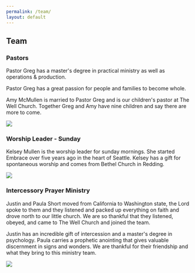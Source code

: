```yaml
---
permalink: /team/
layout: default
---
```


## Team

<div class="row align-items-center py-3">
  <div class="col-8">
    <h3>Pastors</h3>
    <p>Pastor Greg has a master's degree in practical ministry as well as operations &amp; production.</p>
    <p>Pastor Greg has a great passion for people and families to become whole.</p>
    <p>Amy McMullen is married to Pastor Greg and is our children's pastor at The Well Church. Together Greg and Amy have nine children and say there are more to come.</p>
  </div>
  <div class="col-4">
    <img src="{{ site.baseurl }}/images/greg1.jpg">
  </div>
</div>

<div class="row align-items-center py-3">
  <div class="col-8">
    <h3>Worship Leader - Sunday</h3>
    <p>Kelsey Mullen is the worship leader for sunday mornings. She started Embrace over five years ago in the heart of Seattle. Kelsey has a gift for spontaneous worship and comes from Bethel Church in Redding.</p>
  </div>
  <div class="col-4">
    <img src="{{ site.baseurl }}/images/kelsey2.jpg">
  </div>
</div>

<div class="row align-items-center py-3">
  <div class="col-8">
    <h3>Intercessory Prayer Ministry</h3>
    <p>Justin and Paula Short moved from California to Washington state, the Lord spoke to them and they listened and packed up everything on faith and drove north to our little church. We are so thankful that they listened, obeyed, and came to The Well Church and joined the team.</p>
    <p>Justin has an incredible gift of intercession and a master's degree in psychology. Paula carries a prophetic anointing that gives valuable discernment in signs and wonders. We are thankful for their friendship and what they bring to this ministry team.</p>    
  </div>
  <div class="col-4">
    <img src="{{ site.baseurl }}/images/justinpaula.png">
  </div>
</div>
